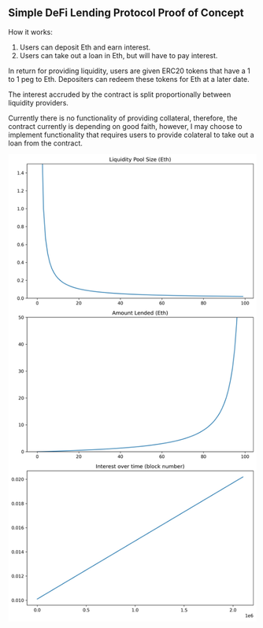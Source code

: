 ## Simple DeFi Lending Protocol Proof of Concept 


How it works:


1) Users can deposit Eth and earn interest.
2) Users can take out a loan in Eth, but will have to pay interest. 


In return for providing liquidity, users are given ERC20 tokens that have a 1 to 1 peg to Eth. Depositers can redeem these tokens for Eth at a later date. 

The interest accruded by the contract is split proportionally between liquidity providers. 

Currently there is no functionality of providing collateral, therefore, the contract currently is depending on good faith, however, I may choose to implement functionality that requires users to provide colateral to take out a loan from the contract. 

![](interest.jpeg)




